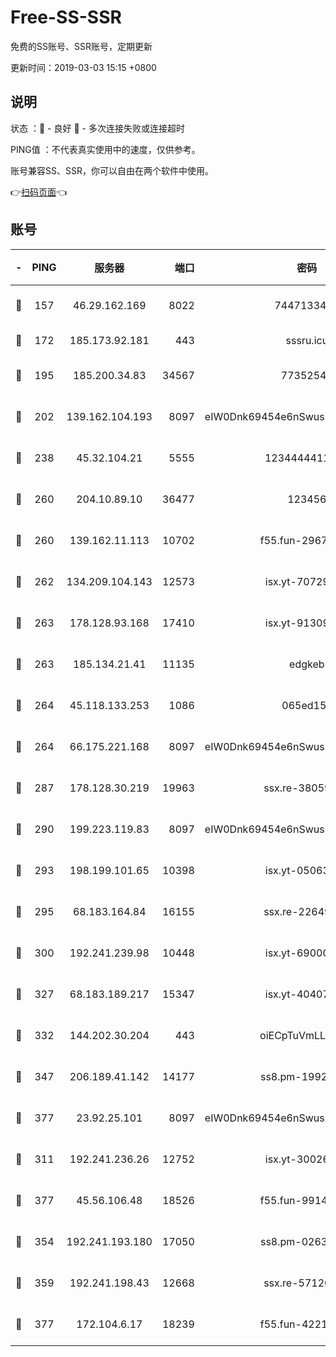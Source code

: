 # Free-SS-SSR

免费的SS账号、SSR账号，定期更新

更新时间：2019-03-03 15:15 +0800

## 说明

状态     ：🙂 - 良好 🙁 - 多次连接失败或连接超时

PING值   ：不代表真实使用中的速度，仅供参考。

账号兼容SS、SSR，你可以自由在两个软件中使用。

👉[扫码页面](https://liesauer.github.io/free-ss-ssr.github.io/)👈

## 账号

|-|PING|服务器|端口|密码|加密方式|区域|
|:----:|:----:|:-----:|-----:|:----:|:----:|:----:|
|🙂|157|46.29.162.169|8022|7447133485|aes-256-cfb|RU|
|🙂|172|185.173.92.181|443|sssru.icu|rc4-md5|RU|
|🙂|195|185.200.34.83|34567|77352549|aes-256-cfb|US|
|🙂|202|139.162.104.193|8097|eIW0Dnk69454e6nSwuspv9DmS201tQ0D|aes-256-cfb|JP|
|🙂|238|45.32.104.21|5555|1234444411111|aes-256-cfb|SG|
|🙂|260|204.10.89.10|36477|123456|aes-256-cfb|US|
|🙂|260|139.162.11.113|10702|f55.fun-29670357|aes-256-cfb|SG|
|🙂|262|134.209.104.143|12573|isx.yt-70729668|aes-256-cfb|SG|
|🙂|263|178.128.93.168|17410|isx.yt-91309111|aes-256-cfb|SG|
|🙂|263|185.134.21.41|11135|edgkeb|aes-256-cfb|GB|
|🙂|264|45.118.133.253|1086|065ed15a|aes-256-cfb|SG|
|🙂|264|66.175.221.168|8097|eIW0Dnk69454e6nSwuspv9DmS201tQ0D|aes-256-cfb|US|
|🙂|287|178.128.30.219|19963|ssx.re-38059687|aes-256-cfb|SG|
|🙂|290|199.223.119.83|8097|eIW0Dnk69454e6nSwuspv9DmS201tQ0D|aes-256-cfb|US|
|🙂|293|198.199.101.65|10398|isx.yt-05063367|aes-256-cfb|US|
|🙂|295|68.183.164.84|16155|ssx.re-22649975|aes-256-cfb|US|
|🙂|300|192.241.239.98|10448|isx.yt-69000110|aes-256-cfb|US|
|🙂|327|68.183.189.217|15347|isx.yt-40407934|aes-256-cfb|SG|
|🙂|332|144.202.30.204|443|oiECpTuVmLLxk4Ts|aes-256-cfb|US|
|🙂|347|206.189.41.142|14177|ss8.pm-19928527|aes-256-cfb|SG|
|🙂|377|23.92.25.101|8097|eIW0Dnk69454e6nSwuspv9DmS201tQ0D|aes-256-cfb|US|
|🙂|311|192.241.236.26|12752|isx.yt-30026979|aes-256-cfb|US|
|🙂|377|45.56.106.48|18526|f55.fun-99140423|aes-256-cfb|US|
|🙁|354|192.241.193.180|17050|ss8.pm-02632240|aes-256-cfb|US|
|🙁|359|192.241.198.43|12668|ssx.re-57120332|aes-256-cfb|US|
|🙁|377|172.104.6.17|18239|f55.fun-42215388|aes-256-cfb|US|

